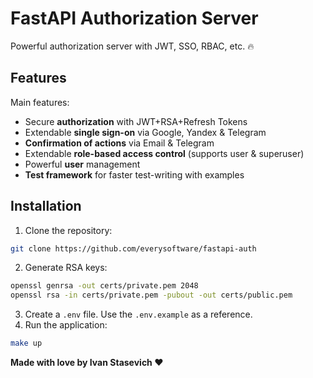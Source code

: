 # FastAPI Authorization Server

Powerful authorization server with JWT, SSO, RBAC, etc. 🔥

## Features

Main features:

- Secure **authorization** with JWT+RSA+Refresh Tokens
- Extendable **single sign-on** via Google, Yandex & Telegram
- **Confirmation of actions** via Email & Telegram
- Extendable **role-based access control** (supports user & superuser)
- Powerful **user** management
- **Test framework** for faster test-writing with examples

## Installation

1. Clone the repository:

```bash
git clone https://github.com/everysoftware/fastapi-auth
```

2. Generate RSA keys:

```bash
openssl genrsa -out certs/private.pem 2048
openssl rsa -in certs/private.pem -pubout -out certs/public.pem
```

3. Create a `.env` file. Use the `.env.example` as a reference.
4. Run the application:

```bash
make up
```

**Made with love by Ivan Stasevich ❤️**
